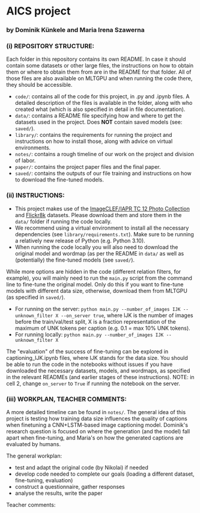 # AICS project 
### by Dominik Künkele and Maria Irena Szawerna

### (i) REPOSITORY STRUCTURE:  
Each folder in this repository contains its own README. In case it should contain some datasets or other large files, the instructions on how to obtain them or where to obtain them from are in the README for that folder. All of those files are also available on MLTGPU and when running the code there, they should be accessible.

+ ``code/``: contains all of the code for this project, in .py and .ipynb files. A detailed description of the files is available in the folder, along with who created what (which is also specified in detail in file documentation).
+ ``data/``: contains a README file specifying how and where to get the datasets used in the project. Does **NOT** contain saved models (see: ``saved/``).
+ ``library/``: contains the requirements for running the project and instructions on how to install those, along with advice on virtual environments.
+ ``notes/``: contains a rough timeline of our work on the project and division of labor.
+ ``paper/``: contains the project paper files and the final paper.
+ ``saved/``: contains the outputs of our file training and instructions on how to download the fine-tuned models.  

### (ii) INSTRUCTIONS:
+ This project makes use of the [ImageCLEF/IAPR TC 12 Photo Collection](https://www.imageclef.org/photodata) and [Flickr8k](https://www.kaggle.com/datasets/adityajn105/flickr8k) datasets. Please download them and store them in the ``data/`` folder if running the code locally.
+ We recommend using a virtual environment to install all the necessary dependencies (see ``library/requirements.txt``). Make sure to be running a relatively new release of Python (e.g. Python 3.10).
+ When running the code locally you will also need to download the original model and wordmap (as per the README in ``data/`` as well as (potentially) the fine-tuned models (see ``saved/``).  

While more options are hidden in the code (different relation filters, for example), you will mainly need to run the ``main.py`` script from the command line to fine-tune the original model. Only do this if you want to fine-tune models with different data size, otherwise, download them from MLTGPU (as specified in ``saved/``).
+ For running on the server: ``python main.py --number_of_images IJK --unknown_filter X --on_server true``, where IJK is the number of images before the train/val/test split, X is a fraction representation of the maximum of UNK tokens per caption (e.g. 0.1 = max 10% UNK tokens).
+ For running locally: ``python main.py --number_of_images IJK --unknown_filter X``

The "evaluation" of the success of fine-tuning can be explored in captioning_IJK.ipynb files, where IJK stands for the data size. You should be able to run the code in the notebooks without issues if you have downloaded the necessary datasets, models, and wordmaps, as specified in the relevant READMEs (and earlier stages of these instructions). NOTE: in cell 2, change ``on_server`` to ``True`` if running the notebook on the server.

### (iii) WORKPLAN, TEACHER COMMENTS:
A more detailed timeline can be found in ``notes/``. The general idea of this project is testing how training data size influences the quality of captions when finetuning a CNN+LSTM-based image captioning model. Dominik's research question is focused on where the generation (and the model) fall apart when fine-tuning, and Maria's on how the generated captions are evaluated by humans.   

The general workplan:
+ test and adapt the original code (by Nikolai) if needed
+ develop code needed to complete our goals (loading a different dataset, fine-tuning, evaluation)
+ construct a questionnaire, gather responses
+ analyse the results, write the paper  

Teacher comments:
